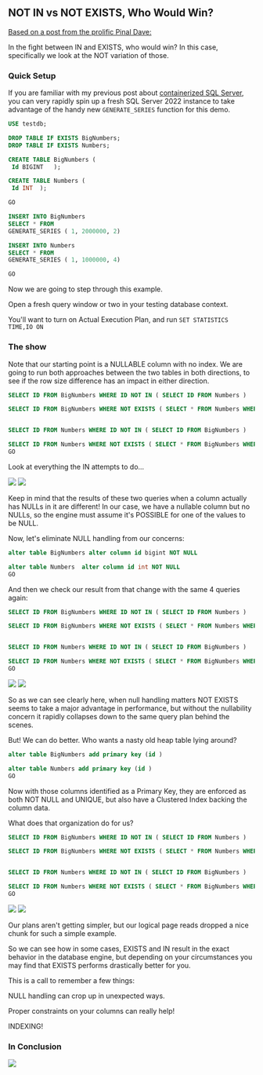 ## NOT IN vs NOT EXISTS, Who Would Win?

[Based on a post from the prolific Pinal Dave:](https://twitter.com/pinaldave/status/1699244420418146747)

In the fight between IN and EXISTS, who would win? In this case, specifically we look at the NOT variation of those.

### Quick Setup

If you are familiar with my previous post about [containerized SQL Server](https://macfergusson.github.io/2023/08/25/Containers-Quick-Start.html), you can very rapidly spin up a fresh SQL Server 2022 instance to take advantage of the handy new `GENERATE_SERIES` function for this demo.

```sql
USE testdb;

DROP TABLE IF EXISTS BigNumbers;
DROP TABLE IF EXISTS Numbers;

CREATE TABLE BigNumbers (
 Id BIGINT   );

CREATE TABLE Numbers (
 Id INT  );

GO

INSERT INTO BigNumbers
SELECT * FROM 
GENERATE_SERIES ( 1, 2000000, 2)

INSERT INTO Numbers
SELECT * FROM 
GENERATE_SERIES ( 1, 1000000, 4)

GO
```

Now we are going to step through this example.

Open a fresh query window or two in your testing database context.

You'll want to turn on Actual Execution Plan, and run `SET STATISTICS TIME,IO ON`

### The show

Note that our starting point is a NULLABLE column with no index.
We are going to run both approaches between the two tables in both directions, to see if the row size difference has an impact in either direction.

```sql
SELECT ID FROM BigNumbers WHERE ID NOT IN ( SELECT ID FROM Numbers )

SELECT ID FROM BigNumbers WHERE NOT EXISTS ( SELECT * FROM Numbers WHERE Numbers.ID = BigNumbers.ID)


SELECT ID FROM Numbers WHERE ID NOT IN ( SELECT ID FROM BigNumbers )

SELECT ID FROM Numbers WHERE NOT EXISTS ( SELECT * FROM BigNumbers WHERE Numbers.ID = BigNumbers.ID)
GO
```
Look at everything the IN attempts to do...

<img src="/images/INvEXIST1.png">

<img src="/images/INvEXIST2.png">

Keep in mind that the results of these two queries when a column actually has NULLs in it are different!
In our case, we have a nullable column but no NULLs, so the engine must assume it's POSSIBLE for one of the values to be NULL.

Now, let's eliminate NULL handling from our concerns:
```sql
alter table BigNumbers alter column id bigint NOT NULL

alter table Numbers  alter column id int NOT NULL
GO
```

And then we check our result from that change with the same 4 queries again:
```sql
SELECT ID FROM BigNumbers WHERE ID NOT IN ( SELECT ID FROM Numbers )

SELECT ID FROM BigNumbers WHERE NOT EXISTS ( SELECT * FROM Numbers WHERE Numbers.ID = BigNumbers.ID)


SELECT ID FROM Numbers WHERE ID NOT IN ( SELECT ID FROM BigNumbers )

SELECT ID FROM Numbers WHERE NOT EXISTS ( SELECT * FROM BigNumbers WHERE Numbers.ID = BigNumbers.ID)
GO
```

<img src="/images/INvEXIST3.png">

<img src="/images/INvEXIST4.png">

So as we can see clearly here, when null handling matters NOT EXISTS seems to take a major advantage in performance, but without the nullability concern it rapidly collapses down to the same query plan behind the scenes.

But! We can do better. Who wants a nasty old heap table lying around?

```sql
alter table BigNumbers add primary key (id )

alter table Numbers add primary key (id )
GO
```

Now with those columns identified as a Primary Key, they are enforced as both NOT NULL and UNIQUE, but also have a Clustered Index backing the column data.

What does that organization do for us?

```sql
SELECT ID FROM BigNumbers WHERE ID NOT IN ( SELECT ID FROM Numbers )

SELECT ID FROM BigNumbers WHERE NOT EXISTS ( SELECT * FROM Numbers WHERE Numbers.ID = BigNumbers.ID)


SELECT ID FROM Numbers WHERE ID NOT IN ( SELECT ID FROM BigNumbers )

SELECT ID FROM Numbers WHERE NOT EXISTS ( SELECT * FROM BigNumbers WHERE Numbers.ID = BigNumbers.ID)
GO
```

<img src="/images/INvEXIST5.png">

<img src="/images/INvEXIST6.png">

Our plans aren't getting simpler, but our logical page reads dropped a nice chunk for such a simple example.

So we can see how in some cases, EXISTS and IN result in the exact behavior in the database engine, but depending on your circumstances you may find that EXISTS performs drastically better for you.

This is a call to remember a few things:

NULL handling can crop up in unexpected ways.

Proper constraints on your columns can really help!

INDEXING!

### In Conclusion


<img src="/images/DBdidthis.png">